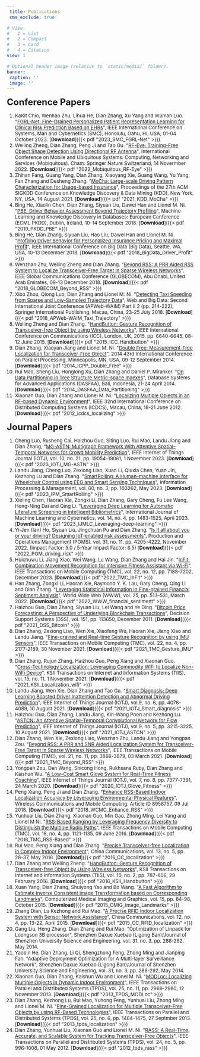 ```yaml
---
 title: Publications
 cms_exclude: true

# View.
#   1 = List
#   2 = Compact
#   3 = Card
#   4 = Citation
view: 1

# Optional header image (relative to `static/media/` folder).
banner:
 caption: ''
 image: ''
---
```



<font size=5> **Conference Papers** </font>

<font size=2>

1. KaKit Chio, Wenhao Zhu, Lihua He, Dian Zhang, Xu Yang and Wuman Luo. "[FGRL-Net: Fine-Grained Personalized Patient Representation Learning for Clinical Risk Prediction Based on EHRs](2023_smc_fgrl-net/)", IEEE International Conference on Systems, Man and Cybernetics (SMC), Honolulu, Oahu, HI, USA, 01-04 October 2023. [**Download**]({{< pdf "2023_SMC_FGRL-Net" >}})
1. Weiling Zheng, Dian Zhang, Peng Ji and Tao Gu. "[RF-Eye: Training-Free Object Shape Detection Using Directional RF Antenna](2022_mobiquitous_rf-eye/)", International Conference on Mobile and Ubiquitous Systems: Computing, Networking and Services (Mobiquitous). Cham: Springer Nature Switzerland, 14 Novermber 2022. [**Download**]({{< pdf "2022_Mobiquitous_RF-Eye" >}})
2. Zhihan Fang, Guang Yang, Dian Zhang, Xiaoyang Xie, Guang Wang, Yu Yang, Fan Zhang and Desheng Zhang. "[MoCha: Large-scale Driving Pattern Characterization for Usage-based Insurance](2021_KDD_MoCha/)", Proceedings of the 27th ACM SIGKDD Conference on Knowledge Discovery & Data Mining (KDD), New York, NY, USA, 14 August 2021. [**Download**]({{< pdf "2021_KDD_MoCha" >}})
3. Bing He, Xiaolin Chen, Dian Zhang, Siyuan Liu, Dawei Han and Lionel M. Ni. "[PBE: Driver Behavior Assessment Beyond Trajectory Profiling](2021_pkdd_pbe/)", Machine Learning and Knowledge Discovery in Databases: European Conference (ECML PKDD), Dublin, Ireland, 10–14 September 2018. [**Download**]({{< pdf "2019_PKDD_PBE" >}})
4. Bing He, Dian Zhang, Siyuan Liu, Hao Liu, Dawei Han and Lionel M. Ni. "[Profiling Driver Behavior for Personalized Insurance Pricing and Maximal Profit](2018_bigdata_driver_profit/)", IEEE International Conference on Big Data (Big Data), Seattle, WA, USA, 10-13 December 2018. [**Download**]({{< pdf "2018_BigData_Driver_Profit" >}})
5. Wenzhan Zhu, Weiling Zheng and Dian Zhang. "[Beyond RSS: A PRR Aided RSS System to Localize Transceiver-Free Target in Sparse Wireless Networks](2018_globecom_beyond_rss/)", IEEE Global Communications Conference (GLOBECOM), Abu Dhabi, United Arab Emirates, 09-13 December 2018. [**Download**]({{< pdf "2018_GLOBECOM_Beyond_RSS" >}})
6. Xibo Zhou, Qiong Luo, Dian Zhang and Lionel M. Ni. "[Detecting Taxi Speeding from Sparse and Low-Sampled Trajectory Data](2018_apweb-waim_taxi_trajectory/)", Web and Big Data: Second International Joint Conference (APWeb-WAIM) Part II 2 (pp. 214-222), Springer International Publishing, Macau, China, 23-25 July 2018. [**Download**]({{< pdf "2018_APWeb-WAIM_Taxi_Trajectory" >}})
7. Weiling Zheng and Dian Zhang. "[HandButton: Gesture Recognition of Transceiver-free Object by using Wireless Networks](2015_icc_handbutton/)", IEEE International Conference on Communications (ICC), London, UK, 2015, pp. 6640-6645, 08-12 June 2015. [**Download**]({{< pdf "2015_ICC_Handbutton" >}})
8. Dian Zhang, Xiaoyan Jiang and Lionel M. Ni. "[Double Free: Measurement-Free Localization for Transceiver-Free Object](2014_icpp_double_free/)", 2014 43rd International Conference on Parallel Processing, Minneapolis, MN, USA, 09-12 September 2014. [**Download**]({{< pdf "2014_ICPP_Double_Free" >}})
9. Rui Mao, Sheng Liu, Honglong Xu, Dian Zhang and Daniel P. Miranker. "[On Data Partitioning in Tree Structure Metric-space Indexes](2014_dasfaa_data_partitioning/)", Database Systems for Advanced Applications (DASFAA), Bali, Indonesia, 21-24 April 2014. [**Download**]({{< pdf "2014_DASFAA_Data_Partitioning" >}})
10. Xiaonan Guo, Dian Zhang and Lionel M. Ni. "[Localizing Multiple Objects in an RF-based Dynamic Environment](2012_icdcs_localizing/)", IEEE 32nd International Conference on Distributed Computing Systems (ICDCS), Macau, China, 18-21 June 2012. [**Download**]({{< pdf "2012_icdcs_localizing" >}})

</font>



<font size=5> **Journal Papers** </font>

<font size=2>
  
1. Cheng Luo, Rusheng Cai, Haizhou Guo, Siting Luo, Rui Mao, Landu Jiang and Dian Zhang, "[MG-ASTN: Multigraph Framework With Attentive Spatial–Temporal Networks for Crowd Mobility Prediction](2023_iotj_mg-astn/)", IEEE Internet of Things Journal (IOTJ), vol. 10, no. 21, pp. 19054-19061, 1 November 2023. [**Download**]({{< pdf "2023_IOTJ_MG-ASTN" >}})
1. Landu Jiang, Cheng Luo, Zexiong Liao, Xuan Li, Qiuxia Chen, Yuan Jin, Kezhong Lu and Dian Zhang. "[SmartRolling: A Human–machine Interface for Wheelchair Control using EEG and Smart Sensing Techniques](2023_ipm_smartrolling/)", Information Processing & Management, vol. 60, no. 3, pp. 103262, May 2023. [**Download**]({{< pdf "2023_IPM_SmartRolling" >}})
1. Xieling Chen, Haoran Xie, Zongxi Li, Dian Zhang, Gary Cheng, Fu Lee Wang, Hong-Ning Dai and Qing Li. "[Leveraging Deep Learning for Automatic Literature Screening in Intelligent Bibliometrics](2023_ijmlc_leveraging-deep-learning/)", International Journal of Machine Learning and Cybernetics, vol. 14, no. 4, pp. 1483-1525, April 2023. [**Download**]({{< pdf "2023_IJMLC_Leveraging-deep-learning" >}})
1. Yi‐Jen (Ian) Ho, Siyuan Liu, Jingchuan Pu and Dian Zhang. "[Is it all about you or your driving? Designing IoT‐enabled risk assessments](2022_pom_driving_risk/)", Production and Operations Management (POMS), vol. 31, no. 11, pp. 4205-4222, November 2022. (Impact Factor: 5.0 / 5-Year Impact Factor: 6.5) [**Download**]({{< pdf "2022_POM_driving_risk" >}})
1. Huichuwu Li, Jiang Xiao, Wei Wang, Lu Wang, Dian Zhang and Hai Jin. "[InFit: Combination Movement Recognition for Intensive Fitness Assistant via Wi-Fi](2022_tmc_infit)", IEEE Transactions on Mobile Computing (TMC), vol. 22, no. 12, pp. 7188-7202, December 2023. [**Download**]({{< pdf "2022_TMC_InFit" >}})
1. Han Zhang, Zongxi Li, Haoran Xie, Raymond Y. K. Lau, Gary Cheng, Qing Li and Dian Zhang. "[Leveraging Statistical Information in Fine-grained Financial Sentiment Analysis](2022_www_financial_sentiment/)", World Wide Web (WWW), vol. 25, pp. 513–531, March 2022. [**Download**]({{< pdf "2022_WWW_financial_sentiment" >}})
1. Haizhou Guo, Dian Zhang, Siyuan Liu, Lei Wang and Ye Ding. "[Bitcoin Price Forecasting: A Perspective of Underlying Blockchain Transactions](2021_dss_bitcoin/)", Decision Support Systems (DSS), vol. 151, pp. 113650,  December 2011.  [**Download**]({{< pdf "2021_DSS_Bitcoin" >}})
1. Dian Zhang, Zexiong Liao, Wen Xie, Xiaofeng Wu, Haoran Xie, Jiang Xiao and Landu Jiang. "[Fine-grained and Real-time Gesture Recognition by using IMU Sensors](2021_tmc_gesture_imu/)", IEEE Transactions on Mobile Computing (TMC), vol. 22, no. 4, pp. 2177-2189, 30 November 2021. [**Download**]({{< pdf "2021_TMC_Gesture_IMU" >}})
1. Dian Zhang, Rujun Zhang, Haizhou Guo, Peng Xiang and Xiaonan Guo. "[Cross-Technology Localization: Leveraging Commodity WiFi to Localize Non-WiFi Device](2021_ksii_localization_wifi/)", KSII Transactions on Internet and Information Systems (TIIS), vol. 15, no. 11, 1 November 2021. [**Download**]({{< pdf "2021_KSII_Localization_wifi" >}})
2. Landu Jiang, Wen Xie, Dian Zhang and Tao Gu. "[Smart Diagnosis: Deep Learning Boosted Driver Inattention Detection and Abnormal Driving Prediction](2021_iotj_smart_diagnosis/)", IEEE Internet of Things Journal (IOTJ), vol.9, no. 6, pp. 4076-4089, 10 August 2021. [**Download**]({{< pdf "2021_IOTJ_Smart_diagnosis" >}})
3. Haizhou Guo, Dian Zhang, Landu Jiang, Kin-Wang Poon and Kezhong Lu. "[ASTCN: An Attentive Spatial–Temporal Convolutional Network for Flow Prediction](2021_iotj_astcn/)", IEEE Internet of Things Journal (IOTJ), vol.9, no. 5, pp. 3215-3225, 10 August 2021. [**Download**]({{< pdf "2021_IOTJ_ASTCN" >}})
4. Dian Zhang, Wen Xie, Zexiong Liao, Wenzhan Zhu, Landu Jiang and Yongpan Zou. "[Beyond RSS: A PRR and SNR Aided Localization System for Transceiver-Free Target in Sparse Wireless Networks](2021_tmc_beyond_rss/)", IEEE Transactions on Mobile Computing (TMC), vol. 21, no. 11, pp. 3866-3879, 03 March 2021. [**Download**]({{< pdf "2021_TMC_Beyond_RSS" >}})
5. Yongpan Zou, Dan Wang, Shicong Hong, Rukhsana Ruby, Dian Zhang and Kaishun Wu. "[A Low-Cost Smart Glove System for Real-Time Fitness Coaching](2020_iotj_glove_fitness/)", IEEE Internet of Things Journal (IOTJ), vol. 7, no. 8, pp. 7377-7391, 24 March 2020. [**Download**]({{< pdf "2020_IOTJ_Glove_Fitness" >}})
6. Peng Xiang, Peng Ji and Dian Zhang. "[Enhance RSS-Based Indoor Localization Accuracy by Leveraging Environmental Physical Features](2018_wcmc_enhance_rss/)", Wireless Communications and Mobile Computing, Article ID 8956757, 09 Jul 2018.  [**Download**]({{< pdf "2018_WCMC_Enhance_RSS" >}})
7. Yunhuai Liu, Dian Zhang, Xiaonan Guo, Min Gao, Zhong Ming, Lei Yang and Lionel M Ni. "[RSS-Based Ranging by Leveraging Frequency Diversity to Distinguish the Multiple Radio Paths](2016_tmc_rss-based/)", IEEE Transactions on Mobile Computing (TMC), vol. 16, no. 4, pp. 1121-1135, 09 June 2016. [**Download**]({{< pdf "2016_TMC_RSS-Based" >}})
8. Rui Mao, Peng Xiang and Dian Zhang. "[Precise Transceiver-free Localization in Complex Indoor Environment](2016_cc_localization/)", China Communications, vol. 13, no. 5, pp. 28-37, May 2016. [**Download**]({{< pdf "2016_CC_localization" >}})
9. Dian Zhang and Weiling Zheng. "[HandButton: Gesture Recognition of Transceiver-free Object by Using Wireless Networks](2016_ksii_handbutton/)", KSII Transactions on Internet and Information Systems (TIIS), vol. 10, no. 2, pp. 787-806, 29 February 2016. [**Download**]({{< pdf "2016_KSII_Handbutton" >}})
10. Xuan Yang, Dian Zhang, Shuiyong Yao and Bo Wang. "[A Fast Algorithm to Estimate Inverse Consistent Image Transformation based on Corresponding Landmarks](2015_cmig_image_landmarks/)", Computerized Medical Imaging and Graphics, vol. 15, pp. 84-98, October 2015. [**Download**]({{< pdf "2015_CMIG_Image_Landmarks" >}})
11. Zhang Dian, Lu Kezhong and Rui Mao. "[A Precise RFID Indoor Localization System with Sensor Network Assistance](2015_cc_rfid_localization/)", China Communications, vol. 12, no. 4, pp. 13-22, April 2015.  [**Download**]({{< pdf "2015_CC_RFID_localization" >}})
12. Gang Liu, Heng Zhang, Dian Zhang and Rui Mao. "Optimization of Linpack for Loongson 3B processor", Shenzhen Daxue Xuebao (Ligong Ban)/Journal of Shenzhen University Science and Engineering, vol. 31, no. 3, pp. 286-292, May 2014.
13. Yaobin He, Dian Zhang, Li Qi, Shengzhong Feng, Zhong Ming and Jianping Fan. "Adaptive Deployment Optimization for A Multi-layer Surveillance Network", Shenzhen Daxue Xuebao (Ligong Ban)/Journal of Shenzhen University Science and Engineering, vol. 31, no. 3, pp. 286-292, May 2014.
14. Xiaonan Guo, Dian Zhang, Kaishun Wu and Lionel M. Ni. "[MODLoc: Localizing Multiple Objects in Dynamic Indoor Environment](2013_tpds_modloc/)", IEEE Transactions on Parallel and Distributed Systems (TPDS), vol. 25, no. 11, pp. 2969-2980, 12 November 2013. [**Download**]({{< pdf "2013_TPDS_MODLoc" >}})
15. Dian Zhang, Kezhong Lu, Rui Mao, Yuhong Feng, Yunhuai Liu, Zhong Ming and Lionel M. Ni. "[Fine-Grained Localization for Multiple Transceiver-Free Objects by using RF-Based Technologies](2013_tpds_localization/)", IEEE Transactions on Parallel and Distributed Systems (TPDS), vol. 25, no. 6, pp. 1464-1475, 27 Septmber 2013. [**Download**]({{< pdf "2013_tpds_localization" >}})
16. Dian Zhang, Yunhuai Liu, Xiaonan Guo and Lionel M. Ni. "[RASS: A Real-Time, Accurate, and Scalable System for Tracking Transceiver-Free Objects](2012_tpds_rass/)", IEEE Transactions on Parallel and Distributed Systems (TPDS), vol. 24, no. 5, pp. 996-1008, 01 May 2012. [**Download**]({{< pdf "2012_tpds_rass" >}})
  
</font>
